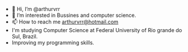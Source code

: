 - 👋 Hi, I’m @arthurvrr
- 👀 I’m interested in Bussines and computer science.
- 📫 How to reach me arthurvrr@hotmail.com
- I'm studying Computer Science at Federal University of Rio grande do Sul, Brazil.
- Improving my programming skills.


<!---
arthurvrr/arthurvrr is a ✨ special ✨ repository because its `README.md` (this file) appears on your GitHub profile.
You can click the Preview link to take a look at your changes.
--->
